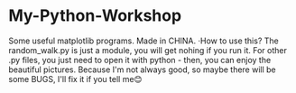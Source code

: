 # My-Python-Workshop
Some useful matplotlib programs. Made in CHINA.  ·How to use this?  The random_walk.py is just a module, you will get nohing if you run it. For other .py files, you just need to open it with python - then, you can enjoy the beautiful pictures.  Because I'm not always good, so maybe there will be some BUGS, I'll fix it if you tell me😊
